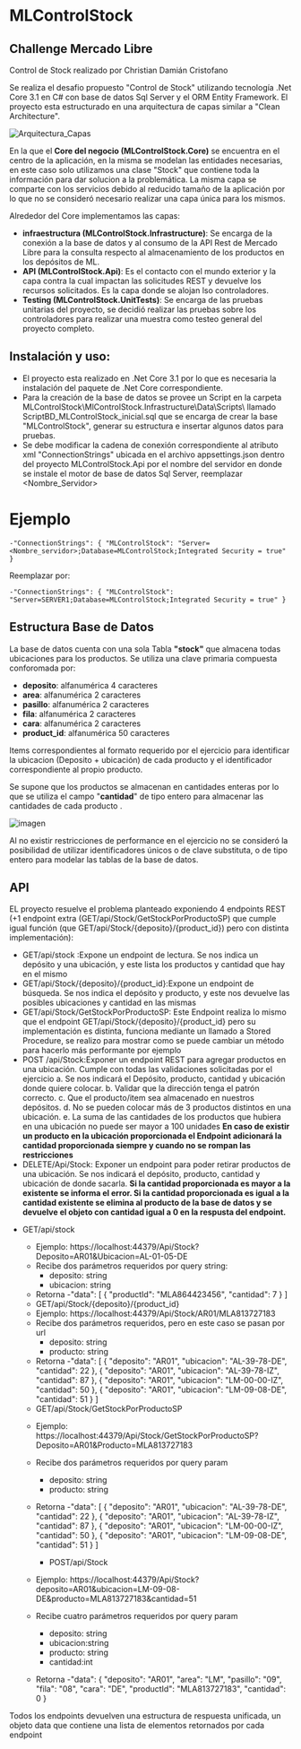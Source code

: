 # MLControlStock
## Challenge Mercado Libre
Control de Stock realizado por Christian Damián Cristofano

Se realiza el desafio propuesto "Control de Stock" utilizando tecnología .Net Core 3.1 en C# con base de datos Sql Server y el ORM Entity Framework.
El proyecto esta estructurado en una arquitectura de capas similar a "Clean Architecture".

![Arquitectura_Capas](https://user-images.githubusercontent.com/15236085/138007524-a5a868b1-ab3f-46ac-be01-6d81c191c8aa.jpg)

En la que el **Core del negocio (MLControlStock.Core)** se encuentra en el centro de la aplicación, en la misma se modelan las entidades necesarias, en este caso solo utilizamos una clase "Stock" que contiene toda la información para dar solucion a la problemática. La misma capa se comparte con los servicios debido al reducido tamaño de la aplicación por lo que no se consideró necesario realizar una capa única para los mismos. 

Alrededor del Core implementamos las capas:
  - **infraestructura (MLControlStock.Infrastructure)**: Se encarga de la conexión a la base de datos y al consumo de la API Rest de Mercado Libre para la consulta respecto al almacenamiento de los productos en los depósitos de ML.
  - **API (MLControlStock.Api)**: Es el contacto con el mundo exterior y la capa contra la cual impactan las solicitudes REST y devuelve los recursos solicitados. Es la capa donde se alojan lso controladores.
  - **Testing (MLControlStock.UnitTests)**: Se encarga de las pruebas unitarias del proyecto, se decidió realizar las pruebas sobre los controladores para realizar una muestra como testeo general del proyecto completo.

## Instalación y uso:

* El proyecto esta realizado en .Net Core 3.1 por lo que es necesaria la instalación del paquete de .Net Core correspondiente.
* Para la creación de la base de datos se provee un Script en la carpeta MLControlStock\MlControlStock.Infrastructure\Data\Scripts\ llamado ScriptBD_MLControlStock_inicial.sql que se encarga de crear la base "MLControlStock", generar su estructura e insertar algunos datos para pruebas.
* Se debe modificar la cadena de conexión correspondiente al atributo xml "ConnectionStrings" ubicada en el archivo appsettings.json dentro del proyecto MLControlStock.Api por el nombre del servidor en donde se instale el motor de base de datos Sql Server, reemplazar <Nombre_Servidor>
# Ejemplo

    -"ConnectionStrings": { "MLControlStock": "Server=<Nombre_servidor>;Database=MLControlStock;Integrated Security = true" }
  
  Reemplazar por:
  
    -"ConnectionStrings": { "MLControlStock": "Server=SERVER1;Database=MLControlStock;Integrated Security = true" }

## Estructura Base de Datos

La base de datos cuenta con una sola Tabla **"stock"** que almacena todas ubicaciones para los productos. Se utiliza una clave primaria compuesta conforomada por:
- **deposito**: alfanumérica 4 caracteres
- **area**: alfanumérica 2 caracteres
- **pasillo**: alfanumérica 2 caracteres
- **fila**: alfanumérica 2 caracteres
- **cara**: alfanumérica 2 caracteres
- **product_id**: alfanumérica 50 caracteres

Items correspondientes al formato requerido por el ejercicio para identificar la ubicacion (Deposito + ubicación) de cada producto y el identificador correspondiente al propio producto.

Se supone que los productos se almacenan en cantidades enteras por lo que se utiliza el campo "**cantidad**" de tipo entero para almacenar las cantidades de cada producto .

![imagen](https://user-images.githubusercontent.com/15236085/138010428-459a7256-8e86-49ae-9115-eda62ba8f45b.png)

Al no existir restricciones de performance en el ejercicio no se consideró la posibilidad de utilizar identificadores únicos o de clave substituta, o de tipo entero para modelar las tablas de la base de datos.

## API

EL proyecto resuelve el problema planteado exponiendo 4 endpoints REST (+1 endpoint extra (GET/api/Stock/GetStockPorProductoSP) que cumple igual función (que GET/api/Stock/{deposito}/{product_id}) pero con distinta implementación):

- GET/api/stock :Expone un endpoint de lectura. Se nos indica un depósito y una ubicación, y este lista los productos y cantidad que hay en el mismo
- GET/api/Stock/{deposito}/{product_id}:Expone un endpoint de búsqueda. Se nos indica el depósito y producto, y este nos devuelve las posibles ubicaciones y cantidad en las mismas
- GET/api/Stock/GetStockPorProductoSP: Este Endpoint realiza lo mismo que el endpoint GET/api/Stock/{deposito}/{product_id} pero su implementación es distinta, funciona mediante un llamado a Stored Procedure, se realizo para mostrar como se puede cambiar un método para hacerlo más performante por ejemplo
- POST /api/Stock:Exponer un endpoint REST para agregar productos en una ubicación. Cumple con todas las validaciones solicitadas por el ejercicio
      a. Se nos indicará el Depósito, producto, cantidad y ubicación donde quiere colocar.
      b. Validar que la dirección tenga el patrón correcto.
      c. Que el producto/item sea almacenado en nuestros depósitos.
      d. No se pueden colocar más de 3 productos distintos en una ubicación.
      e. La suma de las cantidades de los productos que hubiera en una ubicación no puede ser mayor a 100 unidades
  **En caso de existir un producto en la ubicación proporcionada el Endpoint adicionará la cantidad proporcionada siempre y cuando no se rompan las restricciones**
- DELETE/Api/Stock: Exponer un endpoint para poder retirar productos de una ubicación. Se nos indicará el depósito, producto, cantidad y ubicación de donde sacarla.
  **Si la cantidad proporcionada es mayor a la existente se informa el error. Si la cantidad proporcionada es igual a la cantidad existente se elimina al producto de la base de datos y se devuelve el objeto con cantidad igual a 0 en la respusta del endpoint.**

* GET/api/stock 
  - Ejemplo: https://localhost:44379/Api/Stock?Deposito=AR01&Ubicacion=AL-01-05-DE
  - Recibe dos parámetros requeridos por query string:
    - deposito: string
    - ubicacion: string
  - Retorna
    -"data": [
        {
            "productId": "MLA864423456",
            "cantidad": 7
        }
    ]
   
   * GET/api/Stock/{deposito}/{product_id}
  - Ejemplo: https://localhost:44379/Api/Stock/AR01/MLA813727183
  - Recibe dos parámetros requeridos, pero en este caso se pasan por url
    - deposito: string
    - producto: string
  - Retorna
    -"data": [
        {
            "deposito": "AR01",
            "ubicacion": "AL-39-78-DE",
            "cantidad": 22
        },
        {
            "deposito": "AR01",
            "ubicacion": "AL-39-78-IZ",
            "cantidad": 87
        },
        {
            "deposito": "AR01",
            "ubicacion": "LM-00-00-IZ",
            "cantidad": 50
        },
        {
            "deposito": "AR01",
            "ubicacion": "LM-09-08-DE",
            "cantidad": 51
        }
    ]
    
  * GET/api/Stock/GetStockPorProductoSP
  - Ejemplo: https://localhost:44379/Api/Stock/GetStockPorProductoSP?Deposito=AR01&Producto=MLA813727183
  - Recibe dos parámetros requeridos por query param
    - deposito: string
    - producto: string
  - Retorna
    -"data": [
        {
            "deposito": "AR01",
            "ubicacion": "AL-39-78-DE",
            "cantidad": 22
        },
        {
            "deposito": "AR01",
            "ubicacion": "AL-39-78-IZ",
            "cantidad": 87
        },
        {
            "deposito": "AR01",
            "ubicacion": "LM-00-00-IZ",
            "cantidad": 50
        },
        {
            "deposito": "AR01",
            "ubicacion": "LM-09-08-DE",
            "cantidad": 51
        }
    ]
    
    * POST/api/Stock
  - Ejemplo: https://localhost:44379/Api/Stock?deposito=AR01&ubicacion=LM-09-08-DE&producto=MLA813727183&cantidad=51
  - Recibe cuatro parámetros requeridos por query param
    - deposito: string
    - ubicacion:string
    - producto: string
    - cantidad:int
  - Retorna
    -"data": {
        "deposito": "AR01",
        "area": "LM",
        "pasillo": "09",
        "fila": "08",
        "cara": "DE",
        "productId": "MLA813727183",
        "cantidad": 0
    }
    
    
Todos los endpoints devuelven una estructura de respuesta unificada, un objeto data que contiene una lista de elementos retornados por cada endpoint
